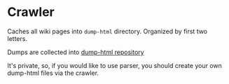 # Crawler

Caches all wiki pages into `dump-html` directory.
Organized by first two letters.

Dumps are collected into [dump-html repository](https://github.com/mtasa-typescript/mtasa-wiki-dump-html)

It's private, so, if you would like to use parser, you should create your own dump-html files via the crawler.